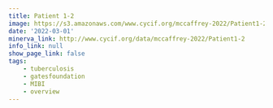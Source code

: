 ```yaml
---
title: Patient 1-2
image: https://s3.amazonaws.com/www.cycif.org/mccaffrey-2022/Patient1-2/thumbnail--default.jpg
date: '2022-03-01'
minerva_link: http://www.cycif.org/data/mccaffrey-2022/Patient1-2
info_link: null
show_page_link: false
tags:
    - tuberculosis
    - gatesfoundation
    - MIBI
    - overview
---
```

